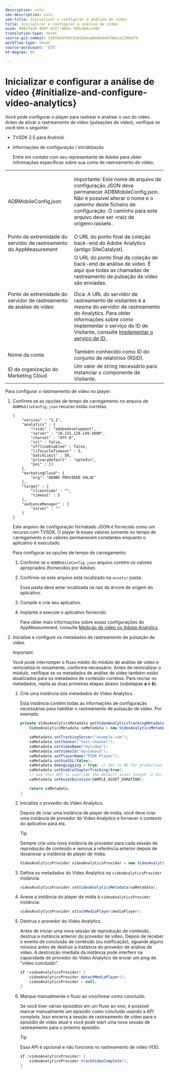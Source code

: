 ```yaml
---
description: nulo
seo-description: nulo
seo-title: Inicializar e configurar a análise de vídeo
title: Inicializar e configurar a análise de vídeo
uuid: 98017a20-4997-42f7-9b03-fd9c4b6ccd92
translation-type: tm+mt
source-git-commit: 1985694f99c548284aad6e6b4e070bece230bdf4
workflow-type: tm+mt
source-wordcount: '575'
ht-degree: 0%

---
```



# Inicializar e configurar a análise de vídeo {#initialize-and-configure-video-analytics}

Você pode configurar o player para rastrear e analisar o uso do vídeo.
Antes de ativar o rastreamento de vídeo (pulsações de vídeo), verifique se você tem o seguinte:

* TVSDK 2.5 para Android.
* Informações de configuração / inicialização

   Entre em contato com seu representante de Adobe para obter informações específicas sobre sua conta de rastreamento de vídeo:

<table id="table_3565328ABBEE4605A92EAE1ADE5D6F84"> 
 <tbody> 
  <tr> 
   <td colname="col1"> <span class="filepath"> ADBMobileConfig.json </span> </td> 
   <td colname="col2"> <p>Importante:  Este nome de arquivo de configuração JSON deve permanecer <span class="filepath"> ADBMobileConfig.json </span>. Não é possível alterar o nome e o caminho deste ficheiro de configuração. O caminho para este arquivo deve ser <span class="filepath"> &lt;raiz de origem&gt;/assets </span>. </p> </td> 
  </tr> 
  <tr> 
   <td colname="col1"> Ponto de extremidade do servidor de rastreamento do AppMeasurement </td> 
   <td colname="col2"> O URL do ponto final da coleção back-end do Adobe Analytics (antigo SiteCatalyst). </td> 
  </tr> 
  <tr> 
   <td colname="col1"> Ponto de extremidade do servidor de rastreamento de análise de vídeo </td> 
   <td colname="col2"> O URL do ponto final da coleção de back-end de análise de vídeo. É aqui que todas as chamadas de rastreamento de pulsação de vídeo são enviadas. <p>Dica:  A URL do servidor de rastreamento de visitantes é a mesma do servidor de rastreamento do Analytics. Para obter informações sobre como implementar o serviço de ID de Visitante, consulte <a href="https://marketing.adobe.com/resources/help/en_US/mcvid/mcvid-setup-target.html" format="html" scope="external"> Implementar o serviço de ID </a>. </p> </td> 
  </tr> 
  <tr> 
   <td colname="col1"> Nome da conta </td> 
   <td colname="col2"> Também conhecido como ID do conjunto de relatórios (RSID). </td> 
  </tr> 
  <tr> 
   <td colname="col1"> ID da organização do Marketing Cloud </td> 
   <td colname="col2"> Um valor de string necessário para instanciar o componente de Visitante. </td> 
  </tr> 
 </tbody> 
</table>

Para configurar o rastreamento de vídeo no player:

1. Confirme se as opções de tempo de carregamento no arquivo de `ADBMobileConfig.json` recurso estão corretas.

   ```
   { 
       "version" : "1.1", 
       "analytics" : { 
           "rsids" : "adobedevelopment", 
           "server" : "10.131.129.149:3000", 
           "charset" : "UTF-8", 
           "ssl" : false, 
           "offlineEnabled" : false, 
           "lifecycleTimeout" : 5, 
           "batchLimit" : 50, 
           "privacyDefault" : "optedin", 
           "poi" : [] 
       }, 
       "marketingCloud": { 
           "org": "ADOBE PROVIDED VALUE"  
       }, 
       "target" : { 
           "clientCode" : "", 
           "timeout" : 5 
       }, 
       "audienceManager" : { 
           "server" : "" 
       } 
   }
   ```

   Este arquivo de configuração formatado JSON é fornecido como um recurso com TVSDK. O player lê esses valores somente no tempo de carregamento e os valores permanecem constantes enquanto o aplicativo é executado.

   Para configurar as opções de tempo de carregamento:


   1. Confirme se o `ADBMobileConfig.json` arquivo contém os valores apropriados (fornecidos por Adobe).
   1. Confirme se este arquivo está localizado na `assets/` pasta.

      Essa pasta deve estar localizada na raiz da árvore de origem do aplicativo.

   1. Compile e crie seu aplicativo.
   1. Implante e execute o aplicativo fornecido.

      Para obter mais informações sobre essas configurações do AppMeasurement, consulte [Medição de vídeo no Adobe Analytics](https://marketing.adobe.com/resources/help/en_US/sc/appmeasurement/video/).

1. Inicialize e configure os metadados de rastreamento de pulsação de vídeo.

   >[!IMPORTANT]
   >
   >Você pode interromper o fluxo médio do módulo de análise de vídeo e reinicializá-lo novamente, conforme necessário. Antes de reinicializar o módulo, verifique se os metadados de análise de vídeo também estão atualizados para os metadados de conteúdo corretos. Para recriar os metadados, repita as duas primeiras etapas abaixo (subetapas **a** e **b**).

   1. Crie uma instância dos metadados do Video Analytics.

      Esta instância contém todas as informações de configuração necessárias para habilitar o rastreamento de pulsação de vídeo. Por exemplo:

      ```java
      private VideoAnalyticsMetadata getVideoAnalyticsTrackingMetadata() { 
          VideoAnalyticsMetadata vaMetadata = new VideoAnalyticsMetadata(); 
      
          vaMetadata.setTrackingServer("example.com"); 
          vaMetadata.setChannel("test-channel"); 
          vaMetadata.setVideoName("myvideo"); 
          vaMetadata.setVideoId("myvideoid"); 
          vaMetadata.setPlayerName("PSDK Player"); 
          vaMetadata.setUseSSL(false); 
          vaMetadata.debugLogging = true; // Set to NO for production deployment. 
          vaMetadata.setEnableChapterTracking(true); 
          // use this API to override the default asset length -1 for live streams 
          vaMetadata.setAssetDuration(SAMPLE_ASSET_DURATION); 
      
          return vaMetadata; 
      }
      ```

   1. Inicialize o provedor do Video Analytics.

      Depois de criar uma instância de player de mídia, você deve criar uma instância de provedor do Video Analytics e fornecer o contexto do aplicativo para ela.

      >[!TIP]
      >
      >Sempre crie uma nova instância de provedor para cada sessão de reprodução de conteúdo e remova a referência anterior depois de desanexar a instância do player de mídia.

      ```java
      VideoAnalyticsProvider videoAnalyticsProvider = new VideoAnalyticsProvider(appContext); 
      ```

   1. Defina os metadados do Video Analytics na `videoAnalyticsProvider` instância.

      ```java
      videoAnalyticsProvider.setVideoAnalyticsMetadata(vaMetadata);
      ```

   1. Anexe a instância do player de mídia à `videoAnalyticsProvider` instância:

      ```java
      videoAnalyticsProvider.attachMediaPlayer(mediaPlayer); 
      ```

   1. Destrua o provedor do Video Analytics.

      Antes de iniciar uma nova sessão de reprodução de conteúdo, destrua a instância anterior do provedor de vídeo. Depois de receber o evento de conclusão de conteúdo (ou notificação), aguarde alguns minutos antes de destruir a instância do provedor de análise de vídeo. A destruição imediata da instância pode interferir na capacidade do provedor do Video Analytics de enviar um ping de &quot;vídeo concluído&quot;.

      ```java
      if (videoAnalyticsProvider) { 
          videoAnalyticsProvider.detachMediaPlayer(); 
          videoAnalyticsProvider = null; 
      }
      ```

   1. Marque manualmente o fluxo ao vivo/linear como concluído.

      Se você tiver vários episódios em um fluxo ao vivo, é possível marcar manualmente um episódio como concluído usando a API completa. Isso encerra a sessão de rastreamento de vídeo para o episódio de vídeo atual e você pode start uma nova sessão de rastreamento para o próximo episódio.

      >[!TIP]
      >
      >Essa API é opcional e não funciona no rastreamento de vídeo VOD.

      ```java
      if (videoAnalyticsProvider) { 
          videoAnalyticsProvider.trackVideoComplete();    
      }
      ```

